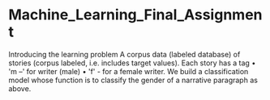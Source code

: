 # Machine_Learning_Final_Assignment
Introducing the learning problem A corpus data (labeled database) of stories (corpus labeled, i.e. includes target values). Each story has a tag • 'm –' for writer (male) • 'f' - for a female writer. We build a classification model whose function is to classify the gender of a narrative paragraph as above.
